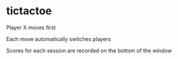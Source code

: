 # tictactoe

Player X moves first

Each move automatically switches players 

Scores for each session are recorded on the bottom of the window
